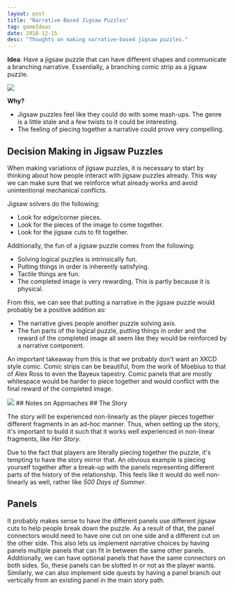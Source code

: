```yaml
---
layout: post
title: "Narrative-Based Jigsaw Puzzles"
tag: gameIdeas
date: 2018-12-15
desc: "Thoughts on making narrative-based jigsaw puzzles."
---
```



<b>Idea</b>: Have a jigsaw puzzle that can have different shapes and communicate a branching narrative. Essentially, a branching comic strip as a jigsaw puzzle.

<img src="/blogImages/jigsaw.png" />

<b>Why?</b>
- Jigsaw puzzles feel like they could do with some mash-ups. The genre is a little stale and a few twists to it could be interesting.
- The feeling of piecing together a narrative could prove very compelling.


## Decision Making in Jigsaw Puzzles

When making variations of jigsaw puzzles, it is necessary to start by thinking about how people interact with jigsaw puzzles already. This way we can make sure that we reinforce what already works and avoid unintentional mechanical conflicts.


Jigsaw solvers do the following:
- Look for edge/corner pieces.
- Look for the pieces of the image to come together.
- Look for the jigsaw cuts to fit together.



Additionally, the fun of a jigsaw puzzle comes from the following:
- Solving logical puzzles is intrinsically fun.
- Putting things in order is inherently satisfying.
- Tactile things are fun.
- The completed image is very rewarding. This is partly because it is physical.



From this, we can see that putting a narrative in the jigsaw puzzle would probably be a positive addition as:
- The narrative gives people another puzzle solving axis.
- The fun parts of the logical puzzle, putting things in order and the reward of the completed image all seem like they would be reinforced by a narrative component.



An important takeaway from this is that we probably don't want an XKCD style comic. Comic strips can be beautiful, from the work of Moebius to that of Alex Ross to even the Bayeux tapestry. Comic panels that are mostly whitespace would be harder to piece together and would conflict with the final reward of the completed image.

<img src="/blogImages/bayeux.jpeg" />
## Notes on Approaches
## The Story

The story will be experienced non-linearly as the player pieces together different fragments in an ad-hoc manner. Thus, when setting up the story, it's important to build it such that it works well experienced in non-linear fragments, like *Her Story*.


Due to the fact that players are literally piecing together the puzzle, it's tempting to have the story mirror that. An obvious example is piecing yourself together after a break-up with the panels representing different parts of the history of the relationship. This feels like it would do well non-linearly as well, rather like *500 Days of Summer*.

## Panels

It probably makes sense to have the different panels use different jigsaw cuts to help people break down the puzzle. As a result of that, the panel connectors would need to have one cut on one side and a different cut on the other side. This also lets us implement narrative choices by having panels multiple panels that can fit in between the same other panels. Additionally, we can have optional panels that have the same connectors on both sides. So, these panels can be slotted in or not as the player wants. Similarly, we can also implement side quests by having a panel branch out vertically from an existing panel in the main story path.

